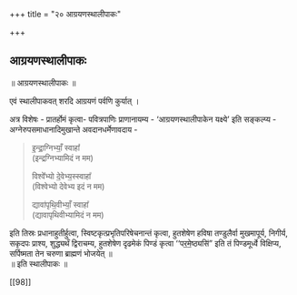 +++
title = "२० आग्रयणस्थालीपाकः"

+++

## आग्रयणस्थालीपाकः

॥ आग्रयणस्थालीपाकः ॥

एवं स्थालीपाकवत् शरदि आग्रयणं पर्वणि कुर्यात् ।

अत्र विशेषः - प्रातर्होमं कृत्वा- पवित्रपाणिः प्राणानायम्य - ‘आग्रयणस्थालीपाकेन यक्ष्ये’ इति सङ्कल्प्य - अग्नेरुपसमाधानादिमुखान्ते अवदानधर्मेणावदाय - 

> इ॒न्द्रा॒ग्निभ्याँ॒ स्वाहा᳚  
(इन्द्रग्निभ्यामिदं न मम)  
>
> विश्वे᳚भ्यो दे॒वेभ्य॒स्स्वाहा᳚  
(विश्वेभ्यो देवेभ्य इदं न मम)
>
> द्यावा॑पृथि॒वीभ्याँ॒ स्वाहा᳚  
(द्यावापृथिवीभ्यामिदं न मम) 

इति तिस्रः प्रधानाहुतीर्हुत्वा, स्विष्टकृत्प्रभृतिपरिषेचनान्तं कृत्वा, हुतशेषेण हविषा तण्डुलैर्वा मुखमापूर्य, निगीर्य, सकृदपः प्राश्य, शुद्ध्यर्थं द्विराचम्य, हुतशेषेण दृढमेकं पिण्डं कृत्वा ‘‘पर॒मे॒ष्ठ्यसि॑” इति तं पिण्डमूर्ध्वे विक्षिप्य, सर्पिष्मता तेन चरुणा ब्राह्मणं भोजयेत् ॥  
॥ इति स्थालीपाकः ॥

[[98]] 